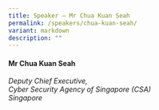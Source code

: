 ```yaml
---
title: Speaker – Mr Chua Kuan Seah
permalink: /speakers/chua-kuan-seah/
variant: markdown
description: ""
---
```

#### **Mr Chua Kuan Seah**

*Deputy Chief Executive, <br> Cyber Security Agency of Singapore (CSA) <br>Singapore*